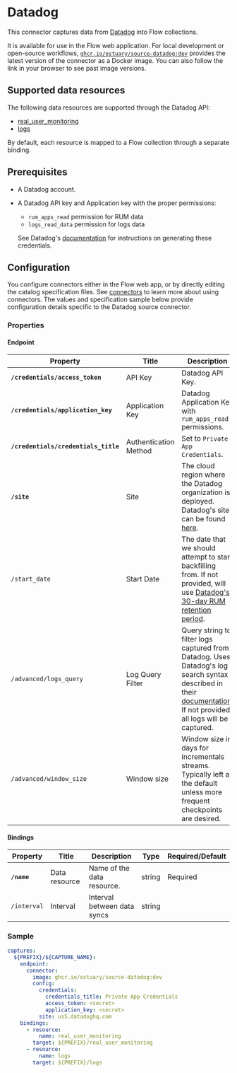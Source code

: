 # Datadog

This connector captures data from [Datadog](https://docs.datadoghq.com/api/latest) into Flow collections.

It is available for use in the Flow web application. For local development or open-source workflows, [`ghcr.io/estuary/source-datadog:dev`](https://ghcr.io/estuary/source-datadog:dev) provides the latest version of the connector as a Docker image. You can also follow the link in your browser to see past image versions.

## Supported data resources

The following data resources are supported through the Datadog API:

* [real_user_monitoring](https://docs.datadoghq.com/api/latest/rum)
* [logs](https://docs.datadoghq.com/api/latest/logs)

By default, each resource is mapped to a Flow collection through a separate binding.

## Prerequisites

* A Datadog account.
* A Datadog API key and Application key with the proper permissions:
    * `rum_apps_read` permission for RUM data
    * `logs_read_data` permission for logs data

    See Datadog's [documentation](https://docs.datadoghq.com/account_management/api-app-keys) for instructions on generating these credentials.

## Configuration

You configure connectors either in the Flow web app, or by directly editing the catalog specification files.
See [connectors](../../../concepts/connectors.md#using-connectors) to learn more about using connectors. The values and specification sample below provide configuration details specific to the Datadog source connector.

### Properties

#### Endpoint

| Property | Title | Description | Type | Required/Default |
|---|---|---|---|---|
| **`/credentials/access_token`** | API Key | Datadog API Key. | string | Required |
| **`/credentials/application_key`** | Application Key | Datadog Application Key with `rum_apps_read` permissions. | string | Required |
| **`/credentials/credentials_title`** | Authentication Method | Set to `Private App Credentials`. | string | Required |
| **`/site`** | Site | The cloud region where the Datadog organization is deployed. Datadog's sites can be found [here](https://docs.datadoghq.com/getting_started/site/#access-the-datadog-site). | string | Required |
| `/start_date` | Start Date | The date that we should attempt to start backfilling from. If not provided, will use [Datadog's 30-day RUM retention period](https://docs.datadoghq.com/real_user_monitoring/rum_without_limits/retention_filters/). | date | Not Required |
| `/advanced/logs_query` | Log Query Filter | Query string to filter logs captured from Datadog. Uses Datadog's log search syntax described in their [documentation](https://docs.datadoghq.com/logs/explorer/search_syntax/). If not provided, all logs will be captured. | string | Not Required |
| `/advanced/window_size` | Window size | Window size in days for incrementals streams. Typically left as the default unless more frequent checkpoints are desired. | integer | 30 |

#### Bindings

| Property | Title | Description | Type | Required/Default |
|---|---|---|---|---|
| **`/name`** | Data resource | Name of the data resource. | string | Required |
| `/interval` | Interval | Interval between data syncs | string |          |

### Sample

```yaml
captures:
  ${PREFIX}/${CAPTURE_NAME}:
    endpoint:
      connector:
        image: ghcr.io/estuary/source-datadog:dev
        config:
          credentials:
            credentials_title: Private App Credentials
            access_token: <secret>
            application_key: <secret>
          site: us5.datadoghq.com
    bindings:
      - resource:
          name: real_user_monitoring
        target: ${PREFIX}/real_user_monitoring
      - resource:
          name: logs
        target: ${PREFIX}/logs
```
